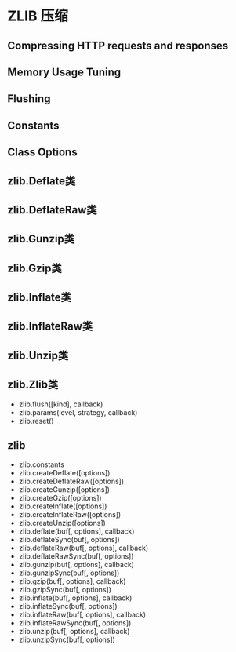 # ZLIB 压缩

## Compressing HTTP requests and responses
## Memory Usage Tuning
## Flushing
## Constants
## Class Options

## zlib.Deflate类
## zlib.DeflateRaw类
## zlib.Gunzip类
## zlib.Gzip类
## zlib.Inflate类
## zlib.InflateRaw类
## zlib.Unzip类
## zlib.Zlib类
- zlib.flush([kind], callback)
- zlib.params(level, strategy, callback)
- zlib.reset()

## zlib
- zlib.constants
- zlib.createDeflate([options])
- zlib.createDeflateRaw([options])
- zlib.createGunzip([options])
- zlib.createGzip([options])
- zlib.createInflate([options])
- zlib.createInflateRaw([options])
- zlib.createUnzip([options])
- zlib.deflate(buf[, options], callback)
- zlib.deflateSync(buf[, options])
- zlib.deflateRaw(buf[, options], callback)
- zlib.deflateRawSync(buf[, options])
- zlib.gunzip(buf[, options], callback)
- zlib.gunzipSync(buf[, options])
- zlib.gzip(buf[, options], callback)
- zlib.gzipSync(buf[, options])
- zlib.inflate(buf[, options], callback)
- zlib.inflateSync(buf[, options])
- zlib.inflateRaw(buf[, options], callback)
- zlib.inflateRawSync(buf[, options])
- zlib.unzip(buf[, options], callback)
- zlib.unzipSync(buf[, options])

